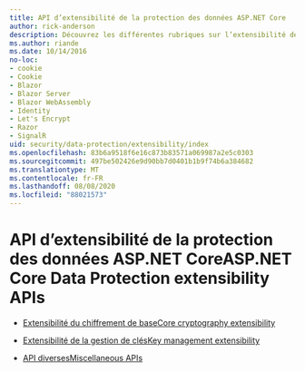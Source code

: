 ```yaml
---
title: API d’extensibilité de la protection des données ASP.NET Core
author: rick-anderson
description: Découvrez les différentes rubriques sur l’extensibilité de la protection des données ASP.NET Core.
ms.author: riande
ms.date: 10/14/2016
no-loc:
- cookie
- Cookie
- Blazor
- Blazor Server
- Blazor WebAssembly
- Identity
- Let's Encrypt
- Razor
- SignalR
uid: security/data-protection/extensibility/index
ms.openlocfilehash: 83b6a9518f6e16c873b83571a069987a2e5c0303
ms.sourcegitcommit: 497be502426e9d90bb7d0401b1b9f74b6a384682
ms.translationtype: MT
ms.contentlocale: fr-FR
ms.lasthandoff: 08/08/2020
ms.locfileid: "88021573"
---
```

# <a name="aspnet-core-data-protection-extensibility-apis"></a><span data-ttu-id="e819f-103">API d’extensibilité de la protection des données ASP.NET Core</span><span class="sxs-lookup"><span data-stu-id="e819f-103">ASP.NET Core Data Protection extensibility APIs</span></span>

* [<span data-ttu-id="e819f-104">Extensibilité du chiffrement de base</span><span class="sxs-lookup"><span data-stu-id="e819f-104">Core cryptography extensibility</span></span>](xref:security/data-protection/extensibility/core-crypto)

* [<span data-ttu-id="e819f-105">Extensibilité de la gestion de clés</span><span class="sxs-lookup"><span data-stu-id="e819f-105">Key management extensibility</span></span>](xref:security/data-protection/extensibility/key-management)

* [<span data-ttu-id="e819f-106">API diverses</span><span class="sxs-lookup"><span data-stu-id="e819f-106">Miscellaneous APIs</span></span>](xref:security/data-protection/extensibility/misc-apis)
